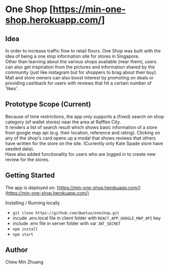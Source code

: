  One Shop
 [https://min-one-shop.herokuapp.com/]
 ======
  Idea
 -
In order to increase traffic flow to retail floors. One Shop was built with the idea of being a one stop information site for stores in Singapore. \
Other than learning about the various shops available (near them), users can also get inspiration from the pictures and information shared by the community (just like instagram but for shoppers to brag about their buy). \
Mall and store owners can also boost interest by promoting on deals or providing cashback for users with reviews that hit a certain number of 'likes'.

 Prototype Scope (Current)
 -
 Because of time restrictions, the app only supports a (fixed) search on shop category (of wallet stores) near the area at Raffles City. \
 It renders a list of search result which shows basic information of a store from google map api (e.g. their location, reference and rating). Clicking on any of the shop's card opens up a modal that shows reviews that others have written for the store on the site. (Currently only Kate Spade store have seeded data). \
 Have also added functionality for users who are logged in to create new review for the stores.
 
 
Getting Started
 ------
 The app is deployed on: [https://min-one-shop.herokuapp.com/](https://min-one-shop.herokuapp.com/)
 
Installing / Running locally
* `git clone https://github.com/Qwetuo/oneshop.git`
* incude .env.local file in client folder with `REACT_APP_GOOGLE_MAP_API` key
* include .env file in server folder with var `JWT_SECRET`
* `npm install`
* `npm start`

 
Author
 ------
 Chew Min Zhuang